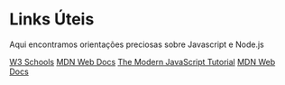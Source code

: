# Links Úteis

Aqui encontramos orientações preciosas sobre Javascript e Node.js

[W3 Schools](https://www.w3schools.com)
[MDN Web Docs](https://developer.mozilla.org)
[The Modern JavaScript Tutorial](https://javascript.info/) 
[MDN Web Docs](https://developer..org)